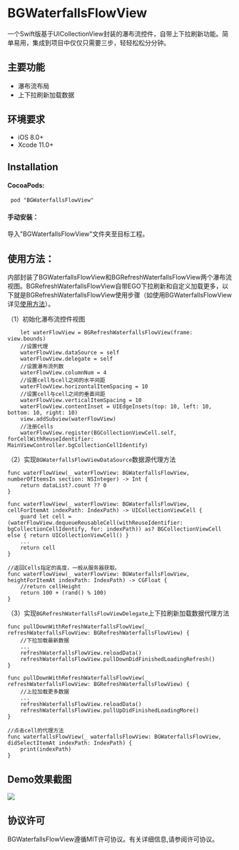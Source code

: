 # BGWaterfallsFlowView
一个Swift版基于UICollectionView封装的瀑布流控件，自带上下拉刷新功能。简单易用，集成到项目中仅仅只需要三步，轻轻松松分分钟。

## 主要功能
  - 瀑布流布局
  - 上下拉刷新加载数据
  
## 环境要求
  - iOS 8.0+    
  - Xcode 11.0+
 
## Installation
#### CocoaPods:

```
 pod "BGWaterfallsFlowView"
```  

#### 手动安装：

导入"BGWaterfallsFlowView"文件夹至目标工程。

## 使用方法：

内部封装了BGWaterfallsFlowView和BGRefreshWaterfallsFlowView两个瀑布流视图。BGRefreshWaterfallsFlowView自带EGO下拉刷新和自定义加载更多，以下就是BGRefreshWaterfallsFlowView使用步骤（如使用BGWaterfallsFlowView详见[使用方法](https://github.com/yangshebing/BGWaterfallsFlowView/blob/master/BGWaterfallsFlowView.md)）。

（1）初始化瀑布流控件视图

```
    let waterFlowView = BGRefreshWaterfallsFlowView(frame: view.bounds)
    //设置代理
    waterFlowView.dataSource = self
    waterFlowView.delegate = self
    //设置瀑布流列数
    waterFlowView.columnNum = 4
    //设置cell与cell之间的水平间距
    waterFlowView.horizontalItemSpacing = 10
    //设置cell与cell之间的垂直间距
    waterFlowView.verticalItemSpacing = 10
    waterFlowView.contentInset = UIEdgeInsets(top: 10, left: 10, bottom: 10, right: 10)
    view.addSubview(waterFlowView)
    //注册Cells
    waterFlowView.register(BGCollectionViewCell.self, forCellWithReuseIdentifier: MainViewController.bgCollectionCellIdentify)
```
    
（2）实现`BGWaterfallsFlowViewDataSource`数据源代理方法

```
func waterFlowView(_ waterFlowView: BGWaterfallsFlowView, numberOfItemsIn section: NSInteger) -> Int {
    return dataList?.count ?? 0
}

func waterFlowView(_ waterFlowView: BGWaterfallsFlowView, cellForItemAt indexPath: IndexPath) -> UICollectionViewCell {
    guard let cell = (waterFlowView.dequeueReusableCell(withReuseIdentifier: bgCollectionCellIdentify, for: indexPath)) as? BGCollectionViewCell else { return UICollectionViewCell() }
    ...
    return cell
}

//返回Cells指定的高度，一般从服务器获取。
func waterFlowView(_ waterFlowView: BGWaterfallsFlowView, heightForItemAt indexPath: IndexPath) -> CGFloat {
    //return cellHeight
    return 100 + (rand() % 100)
}
```

（3）实现`BGRefreshWaterfallsFlowViewDelegate`上下拉刷新加载数据代理方法

```
func pullDownWithRefreshWaterfallsFlowView(_ refreshWaterfallsFlowView: BGRefreshWaterfallsFlowView) {
    //下拉加载最新数据
    ...
    refreshWaterfallsFlowView.reloadData()
    refreshWaterfallsFlowView.pullDownDidFinishedLoadingRefresh()
}

func pullDownWithRefreshWaterfallsFlowView(_ refreshWaterfallsFlowView: BGRefreshWaterfallsFlowView) {
    //上拉加载更多数据
    ...
    refreshWaterfallsFlowView.reloadData()
    refreshWaterfallsFlowView.pullUpDidFinishedLoadingMore()
}

//点击cell的代理方法
func waterfallsFlowView(_ waterfallsFlowView: BGWaterfallsFlowView, didSelectItemAt indexPath: IndexPath) {
    print(indexPath)
}
```
## Demo效果截图

![](http://ww1.sinaimg.cn/mw690/7f266405jw1ey22tbuohvg20ab0inqva.gif)


## 协议许可
BGWaterfallsFlowView遵循MIT许可协议。有关详细信息,请参阅许可协议。

